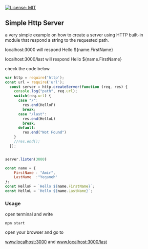 [![License: MIT](https://img.shields.io/badge/License-MIT-blue.svg)](https://opensource.org/licenses/MIT)
## Simple Http Server
a very simple example on how to create a server using HTTP built-in module that respond a string to the requested path.

localhost:3000 will respond Hello ${name.FirstName}

localhost:3000/last will respond Hello ${name.FirstName}

check the code below
```js
var http = require('http');
const url = require('url');
  const server = http.createServer(function (req, res) {
    console.log("path", req.url);
    switch(req.url) {
      case "/":
        res.end(HelloF)
        break;
      case "/last":
        res.end(HelloL)
        break;
      default:
        res.end("Not Found")
    }
    //res.end(); 
  });


server.listen(3000)

const name = {
	FirstName : "Amir",
	LastName  :"Yeganeh"
};
const HelloF = `Hello ${name.FirstName}`;
const HelloL = `Hello ${name.LastName}`;
```
### Usage
open terminal and write
```
npm start
```
open your browser and go to

www.localhost:3000 and www.localhost:3000/last

